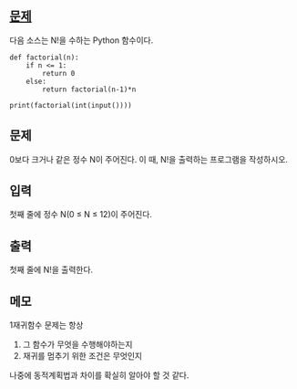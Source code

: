## [문제](https://www.acmicpc.net/problem/10872)

다음 소스는 N!을 수하는 Python 함수이다.

```
def factorial(n):
    if n <= 1:
        return 0
    else:
        return factorial(n-1)*n

print(factorial(int(input())))
```

## 문제
0보다 크거나 같은 정수 N이 주어진다. 이 때, N!을 출력하는 프로그램을 작성하시오.

## 입력
첫째 줄에 정수 N(0 ≤ N ≤ 12)이 주어진다.

## 출력
첫째 줄에 N!을 출력한다.


## 메모
1재귀함수 문제는 항상
1. 그 함수가 무엇을 수행해야하는지
2. 재귀를 멈추기 위한 조건은 무엇인지

나중에 동적계획법과 차이를 확실히 알아야 할 것 같다.
